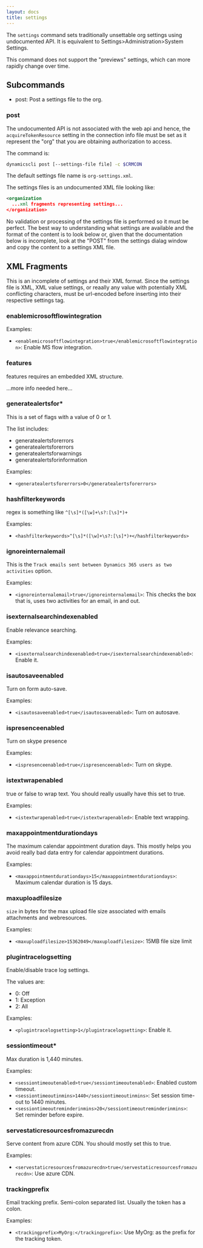 ```yaml
---
layout: docs
title: settings
---
```


The `settings` command sets traditionally unsettable org settings using undocumented API. It is equivalent to Settings>Administration>System Settings.

This command does not support the "previews" settings, which can more rapidly change over time.

## Subcommands
* post: Post a settings file to the org.

### post
The undocumented API is not associated with the web api and hence, the `acquireTokenResource` setting in the connection info file must be set as it represent the "org" that you are obtaining authorization to access.

The command is:

```sh
dynamicscli post [--settings-file file] -c $CRMCON
```
The default settings file name is `org-settings.xml`.

The settings files is an undocumented XML file looking like:

```xml
<organization
  ...xml fragments representing settings...
</organization>
```

No validation or processing of the settings file is performed so it must be perfect. The best way to understanding what settings are available and the format of the content is to look below or, given that the documentation below is incomplete, look at the "POST" from the settings dialag window and copy the content to a settings XML file.

## XML Fragments
This is an incomplete of settings and their XML format. Since the settings file is XML, XML value settings, or reaally any value with potentially XML conflicting characters, must be url-encoded before inserting into their respective settings tag.

### enablemicrosoftflowintegration

Examples:
* `<enablemicrosoftflowintegration>true</enablemicrosoftflowintegration>`: Enable MS flow integration.

### features

features requires an embedded XML structure.

...more info needed here...

### generatealertsfor*

This is a set of flags with a value of 0 or 1.

The list includes:
* generatealertsforerrors
* generatealertsforerrors
* generatealertsforwarnings
* generatealertsforinformation

Examples:
* `<generatealertsforerrors>0</generatealertsforerrors>`

### hashfilterkeywords

regex is something like `^[\s]*([\w]+\s?:[\s]*)+`

Examples:
* `<hashfilterkeywords>^[\s]*([\w]+\s?:[\s]*)+</hashfilterkeywords>`

### ignoreinternalemail

This is the `Track emails sent between Dynamics 365 users as two activities` option.

Examples:
* `<ignoreinternalemail>true</ignoreinternalemail>`: This checks the box that is, uses two activities for an email, in and out.

### isexternalsearchindexenabled

Enable relevance searching.

Examples:
* `<isexternalsearchindexenabled>true</isexternalsearchindexenabled>`: Enable it.

### isautosaveenabled

Turn on form auto-save.

Examples:
* `<isautosaveenabled>true</isautosaveenabled>`: Turn on autosave.

### ispresenceenabled

Turn on skype presence

Examples:
* `<ispresenceenabled>true</ispresenceenabled>`: Turn on skype.

### istextwrapenabled

true or false to wrap text. You should really usually have this set to true.

Examples:
* `<istextwrapenabled>true</istextwrapenabled>`: Enable text wrapping.

### maxappointmentdurationdays

The maximum calendar appointment duration days. This mostly helps you avoid really bad data entry for calendar appointment durations.

Examples:
* `<maxappointmentdurationdays>15</maxappointmentdurationdays>`: Maximum calendar duration is 15 days.

### maxuploadfilesize

`size` in bytes for the max upload file size associated with emails attachments and webresources.

Examples:
* `<maxuploadfilesize>15362049</maxuploadfilesize>`: 15MB file size limit

### plugintracelogsetting

Enable/disable trace log settings.

The values are:
* 0: Off
* 1: Exception
* 2: All

Examples:
* `<plugintracelogsetting>1</plugintracelogsetting>`: Enable it.

### sessiontimeout*

Max duration is 1,440 minutes.

Examples:
* `<sessiontimeoutenabled>true</sessiontimeoutenabled>`: Enabled custom timeout.
* `<sessiontimeoutinmins>1440</sessiontimeoutinmins>`: Set session time-out to 1440 minutes.
* `<sessiontimeoutreminderinmins>20</sessiontimeoutreminderinmins>`: Set reminder before expire.

### servestaticresourcesfromazurecdn

Serve content from azure CDN. You should mostly set this to true.

Examples:
* `<servestaticresourcesfromazurecdn>true</servestaticresourcesfromazurecdn>`: Use azure CDN.

### trackingprefix

Email tracking prefix. Semi-colon separated list. Usually the token has a colon.

Examples:
* `<trackingprefix>MyOrg:</trackingprefix>`: Use MyOrg: as the prefix for the tracking token.
